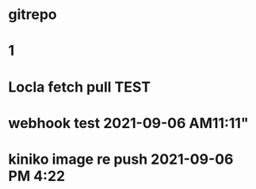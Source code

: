 # gitrepo
# 1
# Locla fetch pull TEST
# webhook test 2021-09-06 AM11:11"
# kiniko image re push 2021-09-06 PM 4:22